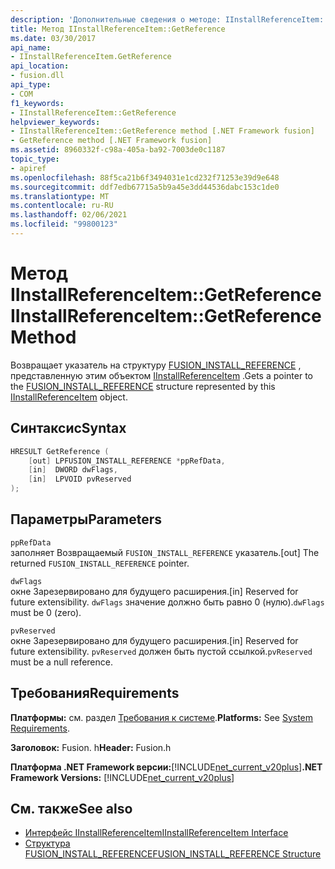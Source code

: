 ```yaml
---
description: 'Дополнительные сведения о методе: IInstallReferenceItem:: IsReference'
title: Метод IInstallReferenceItem::GetReference
ms.date: 03/30/2017
api_name:
- IInstallReferenceItem.GetReference
api_location:
- fusion.dll
api_type:
- COM
f1_keywords:
- IInstallReferenceItem::GetReference
helpviewer_keywords:
- IInstallReferenceItem::GetReference method [.NET Framework fusion]
- GetReference method [.NET Framework fusion]
ms.assetid: 8960332f-c98a-405a-ba92-7003de0c1187
topic_type:
- apiref
ms.openlocfilehash: 88f5ca21b6f3494031e1cd232f71253e39d9e648
ms.sourcegitcommit: ddf7edb67715a5b9a45e3dd44536dabc153c1de0
ms.translationtype: MT
ms.contentlocale: ru-RU
ms.lasthandoff: 02/06/2021
ms.locfileid: "99800123"
---
```

# <a name="iinstallreferenceitemgetreference-method"></a><span data-ttu-id="5710b-103">Метод IInstallReferenceItem::GetReference</span><span class="sxs-lookup"><span data-stu-id="5710b-103">IInstallReferenceItem::GetReference Method</span></span>

<span data-ttu-id="5710b-104">Возвращает указатель на структуру [FUSION_INSTALL_REFERENCE](fusion-install-reference-structure.md) , представленную этим объектом [IInstallReferenceItem](iinstallreferenceitem-interface.md) .</span><span class="sxs-lookup"><span data-stu-id="5710b-104">Gets a pointer to the [FUSION_INSTALL_REFERENCE](fusion-install-reference-structure.md) structure represented by this [IInstallReferenceItem](iinstallreferenceitem-interface.md) object.</span></span>  
  
## <a name="syntax"></a><span data-ttu-id="5710b-105">Синтаксис</span><span class="sxs-lookup"><span data-stu-id="5710b-105">Syntax</span></span>  
  
```cpp  
HRESULT GetReference (  
    [out] LPFUSION_INSTALL_REFERENCE *ppRefData,  
    [in]  DWORD dwFlags,  
    [in]  LPVOID pvReserved  
);  
```  
  
## <a name="parameters"></a><span data-ttu-id="5710b-106">Параметры</span><span class="sxs-lookup"><span data-stu-id="5710b-106">Parameters</span></span>  

 `ppRefData`  
 <span data-ttu-id="5710b-107">заполняет Возвращаемый `FUSION_INSTALL_REFERENCE` указатель.</span><span class="sxs-lookup"><span data-stu-id="5710b-107">[out] The returned `FUSION_INSTALL_REFERENCE` pointer.</span></span>  
  
 `dwFlags`  
 <span data-ttu-id="5710b-108">окне Зарезервировано для будущего расширения.</span><span class="sxs-lookup"><span data-stu-id="5710b-108">[in] Reserved for future extensibility.</span></span> <span data-ttu-id="5710b-109">`dwFlags` значение должно быть равно 0 (нулю).</span><span class="sxs-lookup"><span data-stu-id="5710b-109">`dwFlags` must be 0 (zero).</span></span>  
  
 `pvReserved`  
 <span data-ttu-id="5710b-110">окне Зарезервировано для будущего расширения.</span><span class="sxs-lookup"><span data-stu-id="5710b-110">[in] Reserved for future extensibility.</span></span> <span data-ttu-id="5710b-111">`pvReserved` должен быть пустой ссылкой.</span><span class="sxs-lookup"><span data-stu-id="5710b-111">`pvReserved` must be a null reference.</span></span>  
  
## <a name="requirements"></a><span data-ttu-id="5710b-112">Требования</span><span class="sxs-lookup"><span data-stu-id="5710b-112">Requirements</span></span>  

 <span data-ttu-id="5710b-113">**Платформы:** см. раздел [Требования к системе](../../get-started/system-requirements.md).</span><span class="sxs-lookup"><span data-stu-id="5710b-113">**Platforms:** See [System Requirements](../../get-started/system-requirements.md).</span></span>  
  
 <span data-ttu-id="5710b-114">**Заголовок:** Fusion. h</span><span class="sxs-lookup"><span data-stu-id="5710b-114">**Header:** Fusion.h</span></span>  
  
 <span data-ttu-id="5710b-115">**Платформа .NET Framework версии:**[!INCLUDE[net_current_v20plus](../../../../includes/net-current-v20plus-md.md)]</span><span class="sxs-lookup"><span data-stu-id="5710b-115">**.NET Framework Versions:** [!INCLUDE[net_current_v20plus](../../../../includes/net-current-v20plus-md.md)]</span></span>  
  
## <a name="see-also"></a><span data-ttu-id="5710b-116">См. также</span><span class="sxs-lookup"><span data-stu-id="5710b-116">See also</span></span>

- [<span data-ttu-id="5710b-117">Интерфейс IInstallReferenceItem</span><span class="sxs-lookup"><span data-stu-id="5710b-117">IInstallReferenceItem Interface</span></span>](iinstallreferenceitem-interface.md)
- [<span data-ttu-id="5710b-118">Структура FUSION_INSTALL_REFERENCE</span><span class="sxs-lookup"><span data-stu-id="5710b-118">FUSION_INSTALL_REFERENCE Structure</span></span>](fusion-install-reference-structure.md)
